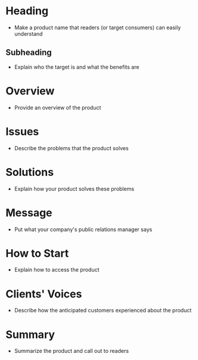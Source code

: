 # Heading
- Make a product name that readers (or target consumers) can easily understand

## Subheading
- Explain who the target is and what the benefits are

# Overview
- Provide an overview of the product

# Issues
- Describe the problems that the product solves

# Solutions
- Explain how your product solves these problems

# Message
- Put what your company's public relations manager says

# How to Start
- Explain how to access the product

# Clients' Voices
- Describe how the anticipated customers experienced about the product

# Summary
- Summarize the product and call out to readers
